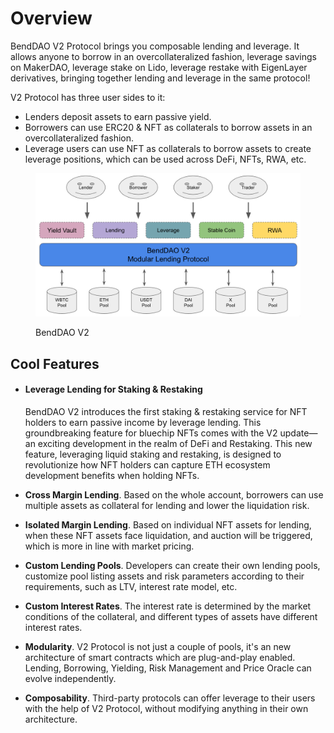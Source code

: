 # Overview

BendDAO V2 Protocol brings you composable lending and leverage. It allows anyone to borrow in an overcollateralized fashion, leverage savings on MakerDAO, leverage stake on Lido, leverage restake with EigenLayer derivatives, bringing together lending and leverage in the same protocol!

V2 Protocol has three user sides to it:

* Lenders deposit assets to earn passive yield.
* Borrowers can use ERC20 & NFT as collaterals to borrow assets in an overcollateralized fashion.
* Leverage users can use NFT as collaterals to borrow assets to create leverage positions, which can be used across DeFi, NFTs, RWA, etc.

<figure><img src=".gitbook/assets/image (6).png" alt=""><figcaption><p>BendDAO V2</p></figcaption></figure>

## Cool Features

*   #### **Leverage Lending for Staking & Restaking**

    BendDAO V2 introduces the first staking & restaking service for NFT holders to earn passive income by leverage lending. This groundbreaking feature for bluechip NFTs comes with the V2 update—an exciting development in the realm of DeFi and Restaking. This new feature, leveraging liquid staking and restaking, is designed to revolutionize how NFT holders can capture ETH ecosystem development benefits when holding NFTs.
* **Cross Margin Lending**. Based on the whole account, borrowers can use multiple assets as collateral for lending and lower the liquidation risk.
* **Isolated Margin Lending**. Based on individual NFT assets for lending, when these NFT assets face liquidation, and auction will be triggered, which is more in line with market pricing.
* **Custom Lending Pools**. Developers can create their own lending pools, customize pool listing assets and risk parameters according to their requirements, such as LTV, interest rate model, etc.
* **Custom Interest Rates**. The interest rate is determined by the market conditions of the collateral, and different types of assets have different interest rates.
* **Modularity**. V2 Protocol is not just a couple of pools, it's an new architecture of smart contracts which are plug-and-play enabled. Lending, Borrowing, Yielding, Risk Management and Price Oracle can evolve independently.
* **Composability**. Third-party protocols can offer leverage to their users with the help of V2 Protocol, without modifying anything in their own architecture.

